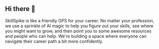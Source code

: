 ## Hi there 👋
SkillSpike is like a friendly GPS for your career. 
No matter your profession, we use a sprinkle of AI magic to help you figure out your skills, see where you might want to grow, and then point you to some awesome resources and people who can help. 
We're building a space where everyone can navigate their career path a bit more confidently.
